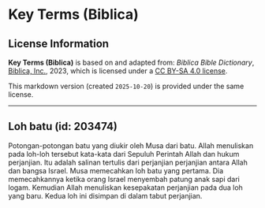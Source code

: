 # Key Terms (Biblica)

## License Information

**Key Terms (Biblica)** is based on and adapted from: _Biblica Bible Dictionary_, [Biblica, Inc.](https://www.biblica.com/), 2023, which is licensed under a [CC BY-SA 4.0 license](https://creativecommons.org/licenses/by-sa/4.0/legalcode.en).

This markdown version (created `2025-10-20`) is provided under the same license.



--------------------------------

## Loh batu (id: 203474)

Potongan\-potongan batu yang diukir oleh Musa dari batu. Allah menuliskan pada loh\-loh tersebut kata\-kata dari Sepuluh Perintah Allah dan hukum perjanjian. Itu adalah salinan tertulis dari perjanjian perjanjian antara Allah dan bangsa Israel. Musa memecahkan loh batu yang pertama. Dia memecahkannya ketika orang Israel menyembah patung anak sapi dari logam. Kemudian Allah menuliskan kesepakatan perjanjian pada dua loh yang baru. Kedua loh ini disimpan di dalam tabut perjanjian.


